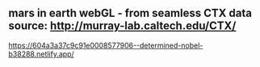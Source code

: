 ## mars in earth webGL - from seamless CTX data source: http://murray-lab.caltech.edu/CTX/

 https://604a3a37c9c91e0008577906--determined-nobel-b38288.netlify.app/
